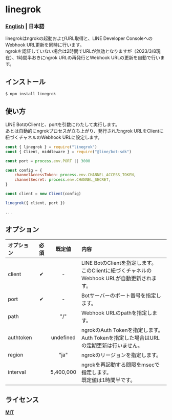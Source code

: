 # linegrok

### [**English**](README.md) | **日本語**

linegrokはngrokの起動およびURL取得と、LINE Developer ConsoleへのWebhook URL更新を同時に行います。  
ngrokを認証していない場合は2時間でURLが無効となりますが（2023/3/8現在）、1時間半おきにngrok URLの再発行とWebhook URLの更新を自動で行います。  



## インストール

```sh
$ npm install linegrok
```



## 使い方

LINE BotのClientと、portを引数にわたして実行します。  
あとは自動的にngrokプロセスが立ち上がり、発行されたngrok URLをClientに紐づくチャネルのWebhook URLに設定します。  

```js
const { linegrok } = require("linegrok")
const { Client, middleware } = require("@line/bot-sdk")

const port = process.env.PORT || 3000

const config = {
	channelAccessToken: process.env.CHANNEL_ACCESS_TOKEN,
	channelSecret: process.env.CHANNEL_SECRET,
}

const client = new Client(config)

linegrok({ client, port })

...

```



## オプション

|オプション|必須|既定値|内容|
|:--|:-:|:-:|:--|
|client|✔|-|LINE BotのClientを指定します。<br>このClientに紐づくチャネルのWebhook URLが自動更新されます。|
|port|✔|-|Botサーバーのポート番号を指定します。|
|path||"/"|Webhook URLのpathを指定します。|
|authtoken||undefined|ngrokのAuth Tokenを指定します。<br>Auth Tokenを指定した場合はURLの定期更新は行いません。|
|region||"ja"|ngrokのリージョンを指定します。|
|interval||5,400,000|ngrokを再起動する間隔をmsecで指定します。<br>既定値は1時間半です。|



## ライセンス

[**MIT**](LICENSE)
